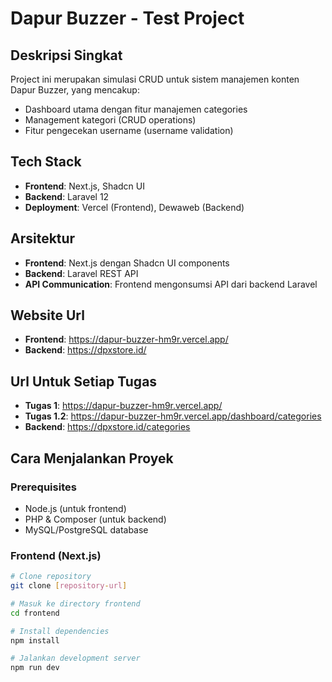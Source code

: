 # Dapur Buzzer - Test Project

## Deskripsi Singkat

Project ini merupakan simulasi CRUD untuk sistem manajemen konten Dapur Buzzer, yang mencakup:

- Dashboard utama dengan fitur manajemen categories
- Management kategori (CRUD operations)
- Fitur pengecekan username (username validation)

## Tech Stack

- **Frontend**: Next.js, Shadcn UI
- **Backend**: Laravel 12
- **Deployment**: Vercel (Frontend), Dewaweb (Backend)

## Arsitektur

- **Frontend**: Next.js dengan Shadcn UI components
- **Backend**: Laravel REST API
- **API Communication**: Frontend mengonsumsi API dari backend Laravel

## Website Url

- **Frontend**: https://dapur-buzzer-hm9r.vercel.app/
- **Backend**: https://dpxstore.id/

## Url Untuk Setiap Tugas

- **Tugas 1**: https://dapur-buzzer-hm9r.vercel.app/
- **Tugas 1.2**: https://dapur-buzzer-hm9r.vercel.app/dashboard/categories
- **Backend**: https://dpxstore.id/categories

## Cara Menjalankan Proyek

### Prerequisites

- Node.js (untuk frontend)
- PHP & Composer (untuk backend)
- MySQL/PostgreSQL database

### Frontend (Next.js)

```bash
# Clone repository
git clone [repository-url]

# Masuk ke directory frontend
cd frontend

# Install dependencies
npm install

# Jalankan development server
npm run dev
```
